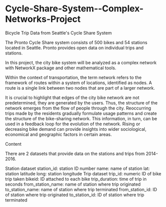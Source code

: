 # Cycle-Share-System--Complex-Networks-Project
Bicycle Trip Data from Seattle's Cycle Share System

The Pronto Cycle Share system consists of 500 bikes and 54 stations located in Seattle. Pronto provides open data on individual trips and stations.

In this project, the city bike system will be analyzed as a complex network with NetworkX package and other mathematical tools.

Within the context of transportation, the term network refers to the framework of routes within a system of locations, identified as nodes. A route is a single link between two nodes that are part of a larger network.

It is crucial to highlight that edges of the city bike network are not predetermined, they are generated by the users. Thus, the structure of the network emerges from the flow of people through the city. Reoccurring trips made by the residents gradually formulate usage patterns and create the structure of the bike-sharing network. This information, in turn, can be used in a feedback loop for the evolution of the network. Rising or decreasing bike demand can provide insights into wider sociological, economical and geographic factors in certain areas.

Content

There are 2 datasets that provide data on the stations and trips from 2014-2016.

Station dataset
station_id: station ID number
name: name of station
lat: station latitude
long: station longitude
Trip dataset
trip_id: numeric ID of bike trip taken
bikeid: ID attached to each bike
trip_duration: time of trip in seconds
from_station_name: name of station where trip originated
to_station_name: name of station where trip terminated
from_station_id: ID of station where trip originated
to_station_id: ID of station where trip terminated
